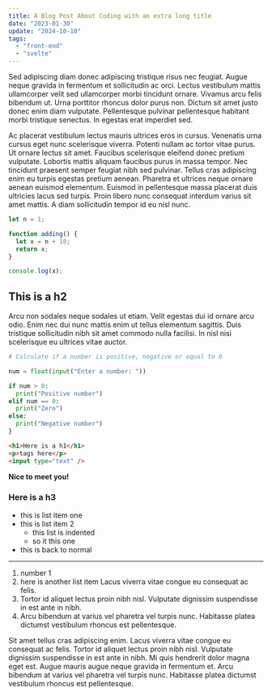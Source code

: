 ```yaml
---
title: A Blog Post About Coding with an extra long title
date: "2023-01-30"
update: "2024-10-10"
tags:
  - "front-end"
  - "svelte"
---
```


Sed adipiscing diam donec adipiscing tristique risus nec feugiat. Augue neque gravida in fermentum et sollicitudin ac orci. Lectus vestibulum mattis ullamcorper velit sed ullamcorper morbi tincidunt ornare. Vivamus arcu felis bibendum ut. Urna porttitor rhoncus dolor purus non. Dictum sit amet justo donec enim diam vulputate. Pellentesque pulvinar pellentesque habitant morbi tristique senectus. In egestas erat imperdiet sed.

Ac placerat vestibulum lectus mauris ultrices eros in cursus. Venenatis urna cursus eget nunc scelerisque viverra. Potenti nullam ac tortor vitae purus. Ut ornare lectus sit amet. Faucibus scelerisque eleifend donec pretium vulputate. Lobortis mattis aliquam faucibus purus in massa tempor. Nec tincidunt praesent semper feugiat nibh sed pulvinar. Tellus cras adipiscing enim eu turpis egestas pretium aenean. Pharetra et ultrices neque ornare aenean euismod elementum. Euismod in pellentesque massa placerat duis ultricies lacus sed turpis. Proin libero nunc consequat interdum varius sit amet mattis. A diam sollicitudin tempor id eu nisl nunc.

```js
let n = 1;

function adding() {
  let x = n + 10;
  return x;
}

console.log(x);
```

## This is a h2

Arcu non sodales neque sodales ut etiam. Velit egestas dui id ornare arcu odio. Enim nec dui nunc mattis enim ut tellus elementum sagittis. Duis tristique sollicitudin nibh sit amet commodo nulla facilisi. In nisl nisi scelerisque eu ultrices vitae auctor.

```python
# Calculate if a number is positive, negative or equal to 0

num = float(input("Enter a number: "))

if num > 0:
  print("Positive number")
elif num == 0:
  print("Zero")
else:
  print("Negative number")
}
```

```html
<h1>Here is a h1</h1>
<p>tags here</p>
<input type="text" />
```

**Nice to meet you!**

### Here is a h3

- this is list item one
- this is list item 2
  - this list is indented
  - so it this one
- this is back to normal

---

1. number 1
2. here is another list item Lacus viverra vitae congue eu consequat ac felis.
3. Tortor id aliquet lectus proin nibh nisl. Vulputate dignissim suspendisse in est ante in nibh.
4. Arcu bibendum at varius vel pharetra vel turpis nunc. Habitasse platea dictumst vestibulum rhoncus est pellentesque.

Sit amet tellus cras adipiscing enim. Lacus viverra vitae congue eu consequat ac felis. Tortor id aliquet lectus proin nibh nisl. Vulputate dignissim suspendisse in est ante in nibh. Mi quis hendrerit dolor magna eget est. Augue mauris augue neque gravida in fermentum et. Arcu bibendum at varius vel pharetra vel turpis nunc. Habitasse platea dictumst vestibulum rhoncus est pellentesque.
